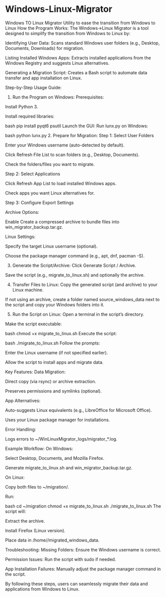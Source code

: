 # Windows-Linux-Migrator
Windows TO Linux Migrator Utility to ease the transition from Windows to Linux
How the Program Works:
The Windows→Linux Migrator is a tool designed to simplify the transition from Windows to Linux by:

Identifying User Data: Scans standard Windows user folders (e.g., Desktop, Documents, Downloads) for migration.

Listing Installed Windows Apps: Extracts installed applications from the Windows Registry and suggests Linux alternatives.

Generating a Migration Script: Creates a Bash script to automate data transfer and app installation on Linux.

Step-by-Step Usage Guide:
1. Run the Program on Windows:
Prerequisites:

Install Python 3.

Install required libraries:

bash
pip install pyqt6 psutil
Launch the GUI:
Run lunx.py on Windows:

bash
python lunx.py
2. Prepare for Migration:
Step 1: Select User Folders

Enter your Windows username (auto-detected by default).

Click Refresh File List to scan folders (e.g., Desktop, Documents).

Check the folders/files you want to migrate.

Step 2: Select Applications

Click Refresh App List to load installed Windows apps.

Check apps you want Linux alternatives for.

Step 3: Configure Export Settings

Archive Options:

Enable Create a compressed archive to bundle files into win_migrator_backup.tar.gz.

Linux Settings:

Specify the target Linux username (optional).

Choose the package manager command (e.g., apt, dnf, pacman -S).

3. Generate the Script/Archive:
Click Generate Script / Archive.

Save the script (e.g., migrate_to_linux.sh) and optionally the archive.

4. Transfer Files to Linux:
Copy the generated script (and archive) to your Linux machine.

If not using an archive, create a folder named source_windows_data next to the script and copy your Windows folders into it.

5. Run the Script on Linux:
Open a terminal in the script’s directory.

Make the script executable:

bash
chmod +x migrate_to_linux.sh
Execute the script:

bash
./migrate_to_linux.sh
Follow the prompts:

Enter the Linux username (if not specified earlier).

Allow the script to install apps and migrate data.

Key Features:
Data Migration:

Direct copy (via rsync) or archive extraction.

Preserves permissions and symlinks (optional).

App Alternatives:

Auto-suggests Linux equivalents (e.g., LibreOffice for Microsoft Office).

Uses your Linux package manager for installations.

Error Handling:

Logs errors to ~/WinLinuxMigrator_logs/migrator_*.log.

Example Workflow:
On Windows:

Select Desktop, Documents, and Mozilla Firefox.

Generate migrate_to_linux.sh and win_migrator_backup.tar.gz.

On Linux:

Copy both files to ~/migration/.

Run:

bash
cd ~/migration
chmod +x migrate_to_linux.sh
./migrate_to_linux.sh
The script will:

Extract the archive.

Install Firefox (Linux version).

Place data in /home/<user>/migrated_windows_data.

Troubleshooting:
Missing Folders: Ensure the Windows username is correct.

Permission Issues: Run the script with sudo if needed.

App Installation Failures: Manually adjust the package manager command in the script.

By following these steps, users can seamlessly migrate their data and applications from Windows to Linux.
